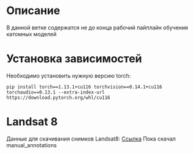 # Описание
В данной ветке содержатся не до конца рабочий пайплайн обучения катомных моделей

# Установка зависимостей
Необходимо установить нужную версию torch:
```
pip install torch==1.13.1+cu116 torchvision==0.14.1+cu116 torchaudio==0.13.1 --extra-index-url https://download.pytorch.org/whl/cu116
```


# Landsat 8
Данные для скачивания снимков Landsat8: [Ссылка](https://github.com/pereira-gha/activefire)
Пока скачал manual_annotations
